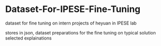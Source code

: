 # Dataset-For-IPESE-Fine-Tuning
dataset for fine tuning on intern projects of heyuan in IPESE lab


stores in json, dataset preparations for the fine tuning on typical solution selected explainations
